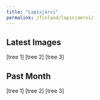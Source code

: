 ```yaml
---
title: "Lapisjärvi"
permalink: /finland/lapisjaervi/
---
```


## Latest Images

[tree 1] [tree 2] [tree 3]

## Past Month

[tree 1] [tree 2] [tree 3]
